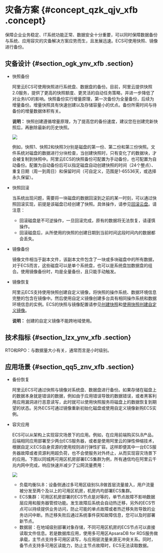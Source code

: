 # 灾备方案 {#concept_qzk_qjv_xfb .concept}

保障企业业务稳定、IT系统功能正常、数据安全十分重要，可以同时保障数据备份与系统、应用容灾的灾备解决方案应势而生，且发展迅速。ECS可使用快照、镜像进行备份。

## 灾备设计 {#section_ogk_ynv_xfb .section}

-   快照备份

    阿里云ECS可使用快照进行系统盘、数据盘的备份。目前，阿里云提供快照2.0服务，提供了更高的快照额度、更灵活的自动任务策略，并进一步降低了对业务I/O的影响。快照备份实行增量原理，第一次备份为全量备份，后续为增量备份。增量快照具有快速创建以及存储容量小的优点。备份所需时间与待备份的增量数据体积有关。

    **说明：** 快照创建遵循增量原理，为了提高您的备份速度，建议您在创建完新快照后，再删除最新的历史快照。

    ![](http://static-aliyun-doc.oss-cn-hangzhou.aliyuncs.com/assets/img/9575/15681080505243_zh-CN.jpg)

    例如，快照1、快照2和快照3分别是磁盘的第一份、第二份和第三份快照。文件系统对磁盘的数据进行分块检查，当创建快照时，只有变化了的数据块，才会被复制到快照中。阿里云ECS的快照备份可配置为手动备份，也可配置为自动备份。配置为自动备份后可以指定磁盘自动创建快照的时间（24个整点）、重复日期（周一到周日）和保留时间（可自定义，范围是1-65536天，或选择永久保留）。

-   快照回滚

    当系统出现问题，需要将一块磁盘的数据回滚到之前的某一时刻，可以通过快照回滚实现，前提是该磁盘已经创建了快照。具体操作，请参见[回滚云盘](../cn.zh-CN/块存储/云盘/回滚云盘.md#)。请注意：

    -   回滚磁盘是不可逆操作，一旦回滚完成，原有的数据将无法恢复，请谨慎操作。
    -   回滚磁盘后，从所使用的快照的创建日期到当前时间这段时间内的数据都会丢失。
-   镜像备份

    镜像文件相当于副本文件，该副本文件包含了一块或多块磁盘中的所有数据，对于ECS而言，这些磁盘可以是单个系统盘，也可以是系统盘加数据盘的组合。使用镜像备份时，均是全量备份，且只能手动触发。

-   镜像恢复

    阿里云ECS支持使用快照创建自定义镜像，将快照的操作系统、数据环境信息完整的包含在镜像中。然后使用自定义镜像创建多台具有相同操作系统和数据环境信息的实例。ECS的快照与镜像配置请参见[创建快照](../cn.zh-CN/快照/使用快照/创建快照.md#)和[使用快照创建自定义镜像](../cn.zh-CN/镜像/自定义镜像/创建自定义镜像/使用快照创建自定义镜像.md#)。

    **说明：** 创建的自定义镜像不能跨地域使用。


## 技术指标 {#section_lzx_ynv_xfb .section}

RTO和RPO：与数据量大小有关，通常而言是小时级别。

## 应用场景 {#section_qq5_znv_xfb .section}

-   备份恢复

    阿里云ECS可通过快照与镜像对系统盘、数据盘进行备份。如果存储在磁盘上的数据本身就是错误的数据，例如由于应用错误导致的数据错误，或者黑客利用应用漏洞进行恶意读写，此时就可以使用快照服务将磁盘上的数据恢复到期望的状态。另外ECS可通过镜像重新初始化磁盘或使用自定义镜像新购ECS实例。

-   容灾应用

    ECS可以从架构上实现容灾场景下的应用。例如，在应用前端购买SLB产品，后端相同应用部署至少两台ECS服务器，或者是使用阿里云的弹性伸缩技术，根据自定义ECS自身资源的使用规则进行弹性扩容。这样即便其中一台ECS服务器故障或者资源利用超负荷，也不会使服务对外终止，从而实现容灾场景下的应用。下图以同城两可用区机房部署ECS集群为例，所有通信均在阿里云千兆内网中完成，响应快速并减少了公网流量费用：

    ![](http://static-aliyun-doc.oss-cn-hangzhou.aliyuncs.com/assets/img/65023/156810805034740_zh-CN.png)

    -   负载均衡SLB：设备侧通过多可用区级别SLB做首层流量接入，用户流量被分发至两个及以上的可用区机房，机房内均部署ECS集群。
    -   ECS集群：可用区机房部署的ECS节点是对等的，单节点故障不影响数据层应用和服务器管控功能。发生故障后系统会自动热迁移，另外的ECS节点可以持续提供业务访问，防止可能的单点故障或者热迁移失败导致的业务访问中断。热迁移失败后通过系统事件获知故障信息，您可以及时部署新节点。
    -   数据层：在地域级别部署对象存储，不同可用区机房的ECS节点可以直接读取文件信息。若是数据库应用，使用多可用区ApsaraDB for RDS服务做承载，主节点支持多可用区读写，与应用层流量来源无冲突关系。同时，备节点支持多可用区读能力，防止主节点故障时，ECS无法读取数据。

